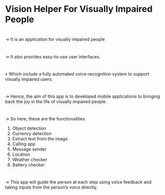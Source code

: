 # Vision Helper For Visually Impaired People
#
->	It is an application for visually impaired people
#
->	It also provides easy-to-use user interfaces.
#
•	Which include a fully automated voice-recognition system to support visually impaired users. 
#
->  Hence, the aim of this app is to developed mobile applications to bringing back the joy in the life of visually impaired people.
#
->  So here, these are the functionalities 
1. Object detection
2. Currency detection
3. Extract text from the image
4. Calling app
5. Message sender
6. Location
7. Weather checker
8. Battery checker
#
->	This app will guide the person at each step using voice feedback and taking inputs from the person’s voice directly.

